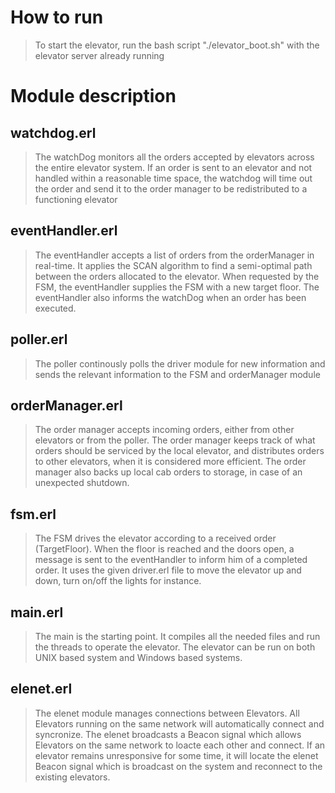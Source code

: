 # How to run

> To start the elevator, run the bash script "./elevator_boot.sh" with the elevator server already running

# Module description

## watchdog.erl

> The watchDog monitors all the orders accepted by elevators across the entire elevator system. If an order is sent to an elevator and not handled within a reasonable time space, the watchdog will time out the order and send it to the order manager to be redistributed to a functioning elevator

## eventHandler.erl

> The eventHandler accepts a list of orders from the orderManager in real-time. It applies the SCAN algorithm to find a semi-optimal path between the orders allocated to the elevator. When requested by the FSM, the eventHandler supplies the FSM with a new target floor. The eventHandler also informs the watchDog when an order has been executed.

## poller.erl

> The poller continously polls the driver module for new information and sends the relevant information to the FSM and orderManager module

## orderManager.erl

> The order manager accepts incoming orders, either from other elevators or from the poller. The order manager keeps track of what orders should be serviced by the local elevator, and distributes orders to other elevators, when it is considered more efficient. The order manager also backs up local cab orders to storage, in case of an unexpected shutdown. 

## fsm.erl

> The FSM drives the elevator according to a received order (TargetFloor). When the floor is reached and the doors open, a message is sent to the eventHandler to inform him of a completed order.
It uses the given driver.erl file to move the elevator up and down, turn on/off the lights for instance.

## main.erl

> The main is the starting point. It compiles all the needed files and run the threads to operate the elevator. The elevator can be run on both UNIX based system and Windows based systems.

## elenet.erl

> The elenet module manages connections between Elevators. All Elevators running on the same network will automatically connect and syncronize. The elenet broadcasts a Beacon signal which allows Elevators on the same network to loacte each other and connect. If an elevator remains unresponsive for some time, it will locate the elenet Beacon signal which is broadcast on the system and reconnect to the existing elevators.

